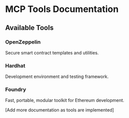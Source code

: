 # MCP Tools Documentation

## Available Tools

### OpenZeppelin
Secure smart contract templates and utilities.

### Hardhat
Development environment and testing framework.

### Foundry
Fast, portable, modular toolkit for Ethereum development.

[Add more documentation as tools are implemented]
